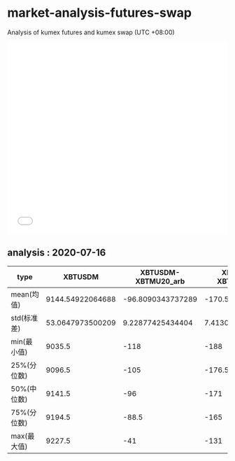 # market-analysis-futures-swap
Analysis of kumex futures and kumex swap (UTC +08:00)

<iframe width="100%" height="440" src="./data.html" frameborder="no" border="0" scrolling="no"></iframe>

## analysis : 2020-07-16

type|XBTUSDM|XBTUSDM-XBTMU20_arb|XBTUSDM-XBTMZ20_arb|
---|---|---|---
mean(均值) | 9144.54922064688 | -96.8090343737289 | -170.564434491984
std(标准差) | 53.0647973500209 | 9.22877425434404 | 7.41301127496971
min(最小值) | 9035.5 | -118 | -188
25%(分位数) | 9096.5 | -105 | -176.5
50%(中位数) | 9141.5 | -96 | -171
75%(分位数) | 9194.5 | -88.5 | -165
max(最大值) | 9227.5 | -41 | -131
